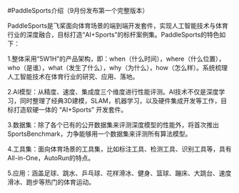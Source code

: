 #PaddleSports介绍（9月份发布第一个完整版本）

PaddleSports是飞桨面向体育场景的端到端开发套件，实现人工智能技术与体育行业的深度融合，目标打造“AI+Sports”的标杆案例集。PaddleSports的特色如下：

1.整体采用“5W1H”的产品架构，即：when（什么时间），where（什么位置），who（是谁），what（发生了什么），why（为什么），how（怎么样）。系统梳理人工智能技术在体育行业的研究、应用、落地。

2.AI模型：从精度、速度、集成度三个维度进行性能评测。AI技术不仅是深度学习，同时整理了经典3D建模，SLAM，机器学习，以及硬件集成开发等工作，目标打造软硬一体的 “AI+Sports” 开发套件。

3.数据集：除了各个已有的公开数据集来评测深度模型的性能外，将首次推出SportsBenchmark，力争能够用一个数据集来评测所有算法模型。

4.工具集：面向体育场景的工具集，比如标注工具、检测工具、识别工具等，具有All-in-One，AutoRun的特点。

5.应用：涵盖足球、跳水、乒乓球、花样滑冰、健身、篮球、蹦床、大跳台、速度滑冰、跑步等热门的体育运动。
